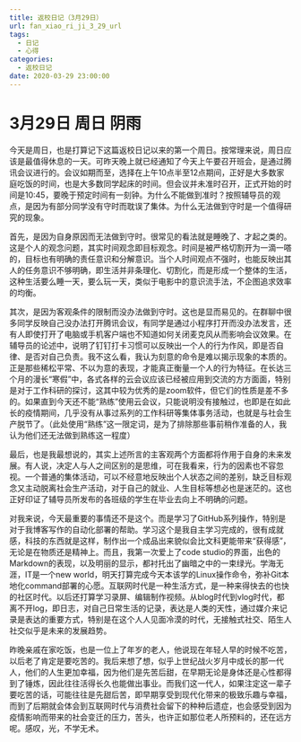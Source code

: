 ```yaml
---
title: 返校日记（3月29日）
url: fan_xiao_ri_ji_3_29_url
tags:
  - 日记
  - 心得
categories:
  - 返校日记
date: 2020-03-29 23:00:00
---
```

# 3月29日 周日 阴雨

今天是周日，也是打算记下这篇返校日记以来的第一个周日。按常理来说，周日应该是最值得休息的一天。可昨天晚上就已经通知了今天上午要召开班会，是通过腾讯会议进行的。会议如期而至，选择在上午10点半至12点期间，正好是大多数家庭吃饭的时间，也是大多数同学起床的时间。但会议并未准时召开，正式开始的时间是10:45，要晚于预定时间有一刻钟。为什么不能做到准时？按照辅导员的观点，是因为有部分同学没有守时而耽误了集体。为什么无法做到守时是一个值得研究的现象。

首先，是因为自身原因而无法做到守时。很常见的看法就是睡晚了、才起之类的。这是个人的观念问题，其实时间观念即目标观念。时间是被严格切割开为一滴一嗒的，目标也有明确的责任意识和分解意识。当个人时间观点不强时，也能反映出其人的任务意识不够明确，即生活并非条理化、切割化，而是形成一个整体的生活，这种生活要么睡一天，要么玩一天，类似于电影中的意识流手法，不企图追求效率的均衡。

其次，是因为客观条件的限制而没办法做到守时。这也是显而易见的。在群聊中很多同学反映自己没办法打开腾讯会议，有同学是通过小程序打开而没办法发言，还有人即使打开了电脑或手机客户端也不知道如何关闭麦克风从而影响会议效果。在辅导员的论述中，说明了钉钉打卡习惯可以反映出一个人的行为作风，即是否自律、是否对自己负责。我不这么看，我认为刻意的命令是难以揭示现象的本质的。正是那些稀松平常、不以为意的表现，才能真正衡量一个人的行为特征。在长达三个月的漫长“寒假”中，各式各样的云会议应该已经被应用到交流的方方面面，特别是对于工作科研的探讨，这其中较为优秀的是zoom软件，但它们的性质是差不多的。如果直到今天还不能“熟练”使用云会议，只能说明没有接触过，也即是在如此长的疫情期间，几乎没有从事过系列的工作科研等集体事务活动，也就是与社会生产脱节了。（此处使用“熟练”这一限定词，是为了排除那些事前稍作准备的人，我认为他们还无法做到熟练这一程度）

最后，也是我最想说的，其实上述所言的主客观两个方面都将作用于自身的未来发展。有人说，决定人与人之间区别的是思维，可在我看来，行为的因素也不容忽视。一个普通的集体活动，可以不经意地反映出个人状态之间的差别，缺乏目标观念又主动脱离社会生产活动，对于自己的就业、人生目标等想必也是迷茫的。这也正好印证了辅导员所发布的各班级的学生在毕业去向上不明确的问题。

对我来说，今天最重要的事情还不是这个。而是学习了GitHub系列操作，特别是对于我博客写作的自动化部署的帮助。学习这个是我自主学习完成的，很有成就感，科技的东西就是这样，制作出一个成品出来貌似会比文科更能带来“获得感”，无论是在物质还是精神上。而且，我第一次爱上了code studio的界面，出色的Markdown的表现，以及明丽的显示，都衬托出了幽暗之中的一束绿光。学海无涯，IT是一个new world，明天打算完成今天本该学的Linux操作命令，弥补Git本地化command部署的心愿。互联网时代是一种生活方式，是一种来得快去的也快的社区时代。以后还打算学习录屏、编辑制作视频。从blog时代到vlog时代，都离不开log，即日志，对自己日常生活的记录，表达是人类的天性，通过媒介来记录是表达的重要方式，特别是在这个人人见面冷漠的时代，无接触式社交、陌生人社交似乎是未来的发展趋势。

昨晚亲戚在家吃饭，也是一位上了年岁的老人，他说现在年轻人早的时候不吃苦，以后老了肯定是要吃苦的。我后来想了想，似乎上世纪战火岁月中成长的那一代人，他们的人生更加幸福，因为他们是先苦后甜，在早期无论是身体还是心性都得到了锤炼，因此往往活得长久也能做出事业。而我们这一代人，如果注定这一辈子要吃苦的话，可能往往是先甜后苦，即早期享受到现代化带来的极致乐趣与幸福，而到了后期就会体会到互联网时代与消费社会留下的种种后遗症，也会感受到因为疫情影响而带来的社会变迁的压力，苦头，也许正如那位老人所预料的，还在远方呢。感叹，光，不学无术。
<!-- more -->